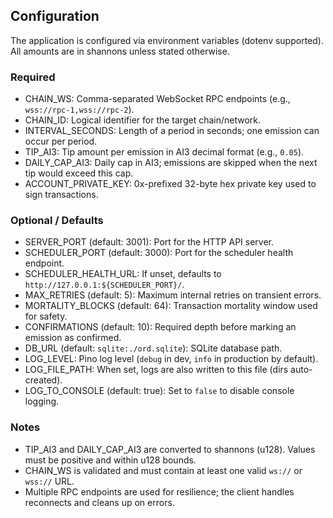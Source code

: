 ## Configuration

The application is configured via environment variables (dotenv supported). All amounts are in shannons unless stated otherwise.

### Required

- CHAIN_WS: Comma-separated WebSocket RPC endpoints (e.g., `wss://rpc-1,wss://rpc-2`).
- CHAIN_ID: Logical identifier for the target chain/network.
- INTERVAL_SECONDS: Length of a period in seconds; one emission can occur per period.
- TIP_AI3: Tip amount per emission in AI3 decimal format (e.g., `0.05`).
- DAILY_CAP_AI3: Daily cap in AI3; emissions are skipped when the next tip would exceed this cap.
- ACCOUNT_PRIVATE_KEY: 0x-prefixed 32-byte hex private key used to sign transactions.

### Optional / Defaults

- SERVER_PORT (default: 3001): Port for the HTTP API server.
- SCHEDULER_PORT (default: 3000): Port for the scheduler health endpoint.
- SCHEDULER_HEALTH_URL: If unset, defaults to `http://127.0.0.1:${SCHEDULER_PORT}/`.
- MAX_RETRIES (default: 5): Maximum internal retries on transient errors.
- MORTALITY_BLOCKS (default: 64): Transaction mortality window used for safety.
- CONFIRMATIONS (default: 10): Required depth before marking an emission as confirmed.
- DB_URL (default: `sqlite:./ord.sqlite`): SQLite database path.
- LOG_LEVEL: Pino log level (`debug` in dev, `info` in production by default).
- LOG_FILE_PATH: When set, logs are also written to this file (dirs auto-created).
- LOG_TO_CONSOLE (default: true): Set to `false` to disable console logging.

### Notes

- TIP_AI3 and DAILY_CAP_AI3 are converted to shannons (u128). Values must be positive and within u128 bounds.
- CHAIN_WS is validated and must contain at least one valid `ws://` or `wss://` URL.
- Multiple RPC endpoints are used for resilience; the client handles reconnects and cleans up on errors.
